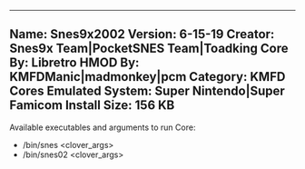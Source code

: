 -----------------------
Name: Snes9x2002
Version: 6-15-19
Creator: Snes9x Team|PocketSNES Team|Toadking
Core By: Libretro
HMOD By: KMFDManic|madmonkey|pcm
Category: KMFD Cores
Emulated System: Super Nintendo|Super Famicom
Install Size: 156 KB
-----------------------
Available executables and arguments to run Core:
- /bin/snes <rom> <clover_args>
- /bin/snes02 <rom> <clover_args>
